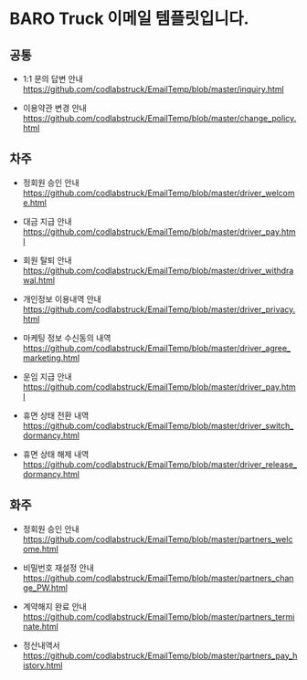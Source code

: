 # BARO Truck 이메일 템플릿입니다.

## 공통
* 1:1 문의 답변 안내
    https://github.com/codlabstruck/EmailTemp/blob/master/inquiry.html

* 이용약관 변경 안내
    https://github.com/codlabstruck/EmailTemp/blob/master/change_policy.html

## 차주

* 정회원 승인 안내
    https://github.com/codlabstruck/EmailTemp/blob/master/driver_welcome.html

* 대금 지급 안내
    https://github.com/codlabstruck/EmailTemp/blob/master/driver_pay.html

* 회원 탈퇴 안내
    https://github.com/codlabstruck/EmailTemp/blob/master/driver_withdrawal.html

* 개인정보 이용내역 안내
    https://github.com/codlabstruck/EmailTemp/blob/master/driver_privacy.html

* 마케팅 정보 수신동의 내역
    https://github.com/codlabstruck/EmailTemp/blob/master/driver_agree_marketing.html

* 운임 지급 안내
    https://github.com/codlabstruck/EmailTemp/blob/master/driver_pay.html

* 휴면 상태 전환 내역
    https://github.com/codlabstruck/EmailTemp/blob/master/driver_switch_dormancy.html

* 휴면 상태 해제 내역
    https://github.com/codlabstruck/EmailTemp/blob/master/driver_release_dormancy.html



## 화주

* 정회원 승인 안내
    https://github.com/codlabstruck/EmailTemp/blob/master/partners_welcome.html

* 비밀번호 재설정 안내
    https://github.com/codlabstruck/EmailTemp/blob/master/partners_change_PW.html

* 계약해지 완료 안내
    https://github.com/codlabstruck/EmailTemp/blob/master/partners_terminate.html

* 정산내역서
    https://github.com/codlabstruck/EmailTemp/blob/master/partners_pay_history.html

